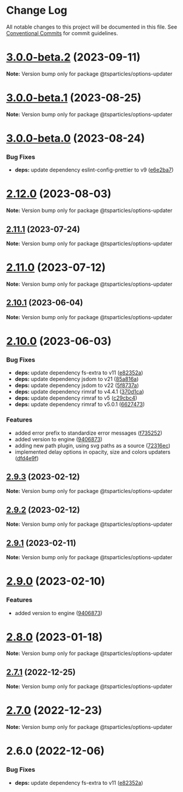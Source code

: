 # Change Log

All notable changes to this project will be documented in this file.
See [Conventional Commits](https://conventionalcommits.org) for commit guidelines.

# [3.0.0-beta.2](https://github.com/tsparticles/tsparticles/compare/v3.0.0-beta.1...v3.0.0-beta.2) (2023-09-11)

**Note:** Version bump only for package @tsparticles/options-updater

# [3.0.0-beta.1](https://github.com/tsparticles/tsparticles/compare/v3.0.0-beta.0...v3.0.0-beta.1) (2023-08-25)

**Note:** Version bump only for package @tsparticles/options-updater

# [3.0.0-beta.0](https://github.com/tsparticles/tsparticles/compare/v2.12.0...v3.0.0-beta.0) (2023-08-24)

### Bug Fixes

-   **deps:** update dependency eslint-config-prettier to v9 ([e6e2ba7](https://github.com/tsparticles/tsparticles/commit/e6e2ba7309db151c6d0fc6c01a4f01116ecf24b8))

# [2.12.0](https://github.com/tsparticles/tsparticles/compare/v2.11.1...v2.12.0) (2023-08-03)

**Note:** Version bump only for package @tsparticles/options-updater

## [2.11.1](https://github.com/tsparticles/tsparticles/compare/v2.11.0...v2.11.1) (2023-07-24)

**Note:** Version bump only for package @tsparticles/options-updater

# [2.11.0](https://github.com/tsparticles/tsparticles/compare/v2.10.1...v2.11.0) (2023-07-12)

**Note:** Version bump only for package @tsparticles/options-updater

## [2.10.1](https://github.com/tsparticles/tsparticles/compare/v2.10.0...v2.10.1) (2023-06-04)

**Note:** Version bump only for package @tsparticles/options-updater

# [2.10.0](https://github.com/tsparticles/tsparticles/compare/v2.0.0-alpha.0...v2.10.0) (2023-06-03)

### Bug Fixes

-   **deps:** update dependency fs-extra to v11 ([e82352a](https://github.com/tsparticles/tsparticles/commit/e82352a685960603a58fb222f91d157ee65967de))
-   **deps:** update dependency jsdom to v21 ([85a816a](https://github.com/tsparticles/tsparticles/commit/85a816a2f5389afffc3a75b9e6c3bbd754a48db1))
-   **deps:** update dependency jsdom to v22 ([5f8737a](https://github.com/tsparticles/tsparticles/commit/5f8737a5d3635947da822127d395a971d8feee4d))
-   **deps:** update dependency rimraf to v4.4.1 ([370d1ca](https://github.com/tsparticles/tsparticles/commit/370d1ca4d3bb0ea8bfe5fb3e0f5e1d74f45f4de6))
-   **deps:** update dependency rimraf to v5 ([c29cbc4](https://github.com/tsparticles/tsparticles/commit/c29cbc43ed0d3522b718e7236a48eae9b91cde43))
-   **deps:** update dependency rimraf to v5.0.1 ([6627473](https://github.com/tsparticles/tsparticles/commit/66274734c70b5759c59f7e949c8fcb2c8529bdf2))

### Features

-   added error prefix to standardize error messages ([f735252](https://github.com/tsparticles/tsparticles/commit/f73525291139f45c1b5abda04b604813f9247d9f))
-   added version to engine ([9406873](https://github.com/tsparticles/tsparticles/commit/9406873c6551b59e64edbe3a0e4fe59ef2cde4c6))
-   adding new path plugin, using svg paths as a source ([72316ec](https://github.com/tsparticles/tsparticles/commit/72316ec38ee3556ad2db0af4e84a14529ddb1b9b))
-   implemented delay options in opacity, size and colors updaters ([dfd4e9f](https://github.com/tsparticles/tsparticles/commit/dfd4e9f711a83ff5ef6e1bcf5f6fdf62d61dc157))

## [2.9.3](https://github.com/tsparticles/tsparticles/compare/@tsparticles/options-updater@2.9.2...@tsparticles/options-updater@2.9.3) (2023-02-12)

**Note:** Version bump only for package @tsparticles/options-updater

## [2.9.2](https://github.com/tsparticles/tsparticles/compare/@tsparticles/options-updater@2.9.1...@tsparticles/options-updater@2.9.2) (2023-02-12)

**Note:** Version bump only for package @tsparticles/options-updater

## [2.9.1](https://github.com/tsparticles/tsparticles/compare/@tsparticles/options-updater@2.9.0...@tsparticles/options-updater@2.9.1) (2023-02-11)

**Note:** Version bump only for package @tsparticles/options-updater

# [2.9.0](https://github.com/tsparticles/tsparticles/compare/@tsparticles/options-updater@2.8.0...@tsparticles/options-updater@2.9.0) (2023-02-10)

### Features

-   added version to engine ([9406873](https://github.com/tsparticles/tsparticles/commit/9406873c6551b59e64edbe3a0e4fe59ef2cde4c6))

# [2.8.0](https://github.com/tsparticles/tsparticles/compare/@tsparticles/options-updater@2.7.1...@tsparticles/options-updater@2.8.0) (2023-01-18)

**Note:** Version bump only for package @tsparticles/options-updater

## [2.7.1](https://github.com/tsparticles/tsparticles/compare/@tsparticles/options-updater@2.7.0...@tsparticles/options-updater@2.7.1) (2022-12-25)

**Note:** Version bump only for package @tsparticles/options-updater

# [2.7.0](https://github.com/tsparticles/tsparticles/compare/@tsparticles/options-updater@2.6.0...@tsparticles/options-updater@2.7.0) (2022-12-23)

**Note:** Version bump only for package @tsparticles/options-updater

# 2.6.0 (2022-12-06)

### Bug Fixes

-   **deps:** update dependency fs-extra to v11 ([e82352a](https://github.com/tsparticles/tsparticles/commit/e82352a685960603a58fb222f91d157ee65967de))
